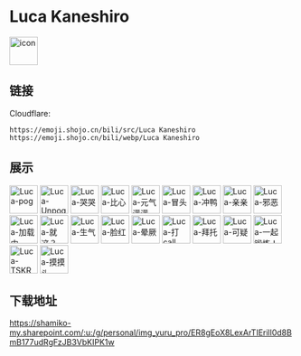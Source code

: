 # Luca Kaneshiro
<img src="https://emoji.shojo.cn/bili/src/Luca Kaneshiro/icon.png" width="50" height="50" alt="icon">

## 链接
Cloudflare:
```
https://emoji.shojo.cn/bili/src/Luca Kaneshiro
https://emoji.shojo.cn/bili/webp/Luca Kaneshiro
```
## 展示
<img src="https://emoji.shojo.cn/bili/src/Luca Kaneshiro/Luca-pog.png" width="50" height="50" alt="Luca-pog">
<img src="https://emoji.shojo.cn/bili/src/Luca Kaneshiro/Luca-Unpog.png" width="50" height="50" alt="Luca-Unpog">
<img src="https://emoji.shojo.cn/bili/src/Luca Kaneshiro/Luca-哭哭.png" width="50" height="50" alt="Luca-哭哭">
<img src="https://emoji.shojo.cn/bili/src/Luca Kaneshiro/Luca-比心.png" width="50" height="50" alt="Luca-比心">
<img src="https://emoji.shojo.cn/bili/src/Luca Kaneshiro/Luca-元气满满.png" width="50" height="50" alt="Luca-元气满满">
<img src="https://emoji.shojo.cn/bili/src/Luca Kaneshiro/Luca-冒头.png" width="50" height="50" alt="Luca-冒头">
<img src="https://emoji.shojo.cn/bili/src/Luca Kaneshiro/Luca-冲鸭.png" width="50" height="50" alt="Luca-冲鸭">
<img src="https://emoji.shojo.cn/bili/src/Luca Kaneshiro/Luca-亲亲.png" width="50" height="50" alt="Luca-亲亲">
<img src="https://emoji.shojo.cn/bili/src/Luca Kaneshiro/Luca-邪恶.png" width="50" height="50" alt="Luca-邪恶">
<img src="https://emoji.shojo.cn/bili/src/Luca Kaneshiro/Luca-加载中.png" width="50" height="50" alt="Luca-加载中">
<img src="https://emoji.shojo.cn/bili/src/Luca Kaneshiro/Luca-就这？.png" width="50" height="50" alt="Luca-就这？">
<img src="https://emoji.shojo.cn/bili/src/Luca Kaneshiro/Luca-生气.png" width="50" height="50" alt="Luca-生气">
<img src="https://emoji.shojo.cn/bili/src/Luca Kaneshiro/Luca-脸红.png" width="50" height="50" alt="Luca-脸红">
<img src="https://emoji.shojo.cn/bili/src/Luca Kaneshiro/Luca-晕厥.png" width="50" height="50" alt="Luca-晕厥">
<img src="https://emoji.shojo.cn/bili/src/Luca Kaneshiro/Luca-打call.png" width="50" height="50" alt="Luca-打call">
<img src="https://emoji.shojo.cn/bili/src/Luca Kaneshiro/Luca-拜托.png" width="50" height="50" alt="Luca-拜托">
<img src="https://emoji.shojo.cn/bili/src/Luca Kaneshiro/Luca-可疑.png" width="50" height="50" alt="Luca-可疑">
<img src="https://emoji.shojo.cn/bili/src/Luca Kaneshiro/Luca-一起锻炼！.png" width="50" height="50" alt="Luca-一起锻炼！">
<img src="https://emoji.shojo.cn/bili/src/Luca Kaneshiro/Luca-TSKR.png" width="50" height="50" alt="Luca-TSKR">
<img src="https://emoji.shojo.cn/bili/src/Luca Kaneshiro/Luca-摸摸头.png" width="50" height="50" alt="Luca-摸摸头">

## 下载地址

https://shamiko-my.sharepoint.com/:u:/g/personal/img_yuru_pro/ER8gEoX8LexArTIErill0d8BmB177udRgFzJB3VbKIPK1w
